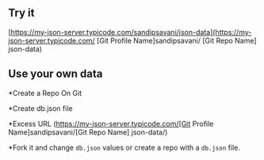 ## Try it

[https://my-json-server.typicode.com/sandipsavani/json-data](https://my-json-server.typicode.com/ [Git Profile Name]sandipsavani/ [Git Repo Name]
json-data)

## Use your own data

*Create a Repo On Git

*Create db.json file

*Excess URL (https://my-json-server.typicode.com/[Git Profile Name]sandipsavani/[Git Repo Name]
json-data/)

*Fork it and change `db.json` values or create a repo with a `db.json` file.
